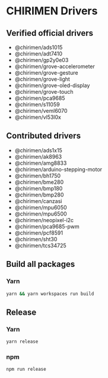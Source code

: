 # CHIRIMEN Drivers

## Verified official drivers

- @chirimen/ads1015
- @chirimen/adt7410
- @chirimen/gp2y0e03
- @chirimen/grove-accelerometer
- @chirimen/grove-gesture
- @chirimen/grove-light
- @chirimen/grove-oled-display
- @chirimen/grove-touch
- @chirimen/pca9685
- @chirimen/s11059
- @chirimen/veml6070
- @chirimen/vl53l0x

## Contributed drivers

- @chirimen/ads1x15
- @chirimen/ak8963
- @chirimen/amg8833
- @chirimen/arduino-stepping-motor
- @chirimen/bh1750
- @chirimen/bme280
- @chirimen/bmp180
- @chirimen/bmp280
- @chirimen/canzasi
- @chirimen/mpu6050
- @chirimen/mpu6500
- @chirimen/neopixel-i2c
- @chirimen/pca9685-pwm
- @chirimen/pcf8591
- @chirimen/sht30
- @chirimen/tcs34725

## Build all packages

### Yarn

```sh
yarn && yarn workspaces run build
```

## Release

### Yarn

```sh
yarn release
```

### npm

```sh
npm run release
```
